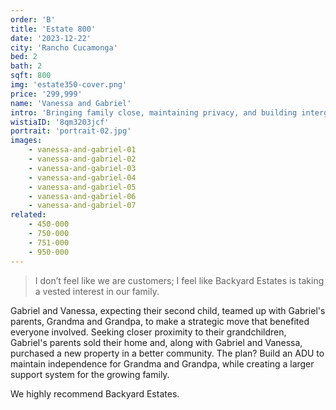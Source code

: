 ```yaml
---
order: 'B'
title: 'Estate 800'
date: '2023-12-22'
city: 'Rancho Cucamonga'
bed: 2
bath: 2
sqft: 800
img: 'estate350-cover.png'
price: '299,999'
name: 'Vanessa and Gabriel'
intro: 'Bringing family close, maintaining privacy, and building intergenerational wealth.'
wistiaID: '8qm3203jcf'
portrait: 'portrait-02.jpg'
images:
    - vanessa-and-gabriel-01
    - vanessa-and-gabriel-02
    - vanessa-and-gabriel-03
    - vanessa-and-gabriel-04
    - vanessa-and-gabriel-05
    - vanessa-and-gabriel-06
    - vanessa-and-gabriel-07
related:
    - 450-000
    - 750-000
    - 751-000
    - 950-000
---
```


> I don’t feel like we are customers; I feel like Backyard Estates is taking a vested interest in our family.

Gabriel and Vanessa, expecting their second child, teamed up with Gabriel's parents, Grandma and Grandpa, to make a strategic move that benefited everyone involved. Seeking closer proximity to their grandchildren, Gabriel's parents sold their home and, along with Gabriel and Vanessa, purchased a new property in a better community. The plan? Build an ADU to maintain independence for Grandma and Grandpa, while creating a larger support system for the growing family.

We highly recommend Backyard Estates.
